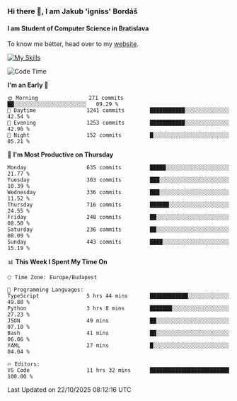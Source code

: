 ### Hi there 👋, I am Jakub 'igniss' Bordáš

#### I am Student of Computer Science in Bratislava
To know me better, head over to my [website](https://bordas.sk).

[![My Skills](https://skillicons.dev/icons?i=js,typescript,html,css,figma,svelte,vue,next,postgresql,nest,express,nodejs)](https://bordas.sk)


<!--START_SECTION:waka-->
![Code Time](http://img.shields.io/badge/Code%20Time-2%2C206%20hrs%2020%20mins-blue)

**I'm an Early 🐤** 

```text
🌞 Morning                271 commits         ██░░░░░░░░░░░░░░░░░░░░░░░   09.29 % 
🌆 Daytime                1241 commits        ███████████░░░░░░░░░░░░░░   42.54 % 
🌃 Evening                1253 commits        ███████████░░░░░░░░░░░░░░   42.96 % 
🌙 Night                  152 commits         █░░░░░░░░░░░░░░░░░░░░░░░░   05.21 % 
```
📅 **I'm Most Productive on Thursday** 

```text
Monday                   635 commits         █████░░░░░░░░░░░░░░░░░░░░   21.77 % 
Tuesday                  303 commits         ███░░░░░░░░░░░░░░░░░░░░░░   10.39 % 
Wednesday                336 commits         ███░░░░░░░░░░░░░░░░░░░░░░   11.52 % 
Thursday                 716 commits         ██████░░░░░░░░░░░░░░░░░░░   24.55 % 
Friday                   248 commits         ██░░░░░░░░░░░░░░░░░░░░░░░   08.50 % 
Saturday                 236 commits         ██░░░░░░░░░░░░░░░░░░░░░░░   08.09 % 
Sunday                   443 commits         ████░░░░░░░░░░░░░░░░░░░░░   15.19 % 
```


📊 **This Week I Spent My Time On** 

```text
🕑︎ Time Zone: Europe/Budapest

💬 Programming Languages: 
TypeScript               5 hrs 44 mins       ████████████░░░░░░░░░░░░░   49.80 % 
Python                   3 hrs 8 mins        ███████░░░░░░░░░░░░░░░░░░   27.23 % 
JSON                     49 mins             ██░░░░░░░░░░░░░░░░░░░░░░░   07.10 % 
Bash                     41 mins             ██░░░░░░░░░░░░░░░░░░░░░░░   06.06 % 
YAML                     27 mins             █░░░░░░░░░░░░░░░░░░░░░░░░   04.04 % 

🔥 Editors: 
VS Code                  11 hrs 32 mins      █████████████████████████   100.00 % 
```


 Last Updated on 22/10/2025 08:12:16 UTC
<!--END_SECTION:waka-->
